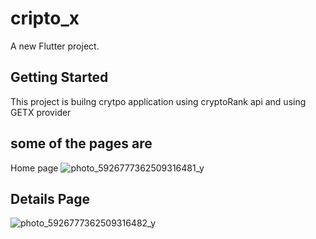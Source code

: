 # cripto_x

A new Flutter project.

## Getting Started

This project is builng crytpo application using cryptoRank api and using GETX provider

## some of the pages are
 Home page
![photo_5926777362509316481_y](https://github.com/bereketsewnet/cryptoX/assets/121679782/d8fae413-6e43-4946-9f02-3dc03f25eaaf)
## Details Page
![photo_5926777362509316482_y](https://github.com/bereketsewnet/cryptoX/assets/121679782/83eab5d0-0170-4154-bacc-5d82711842e3)

